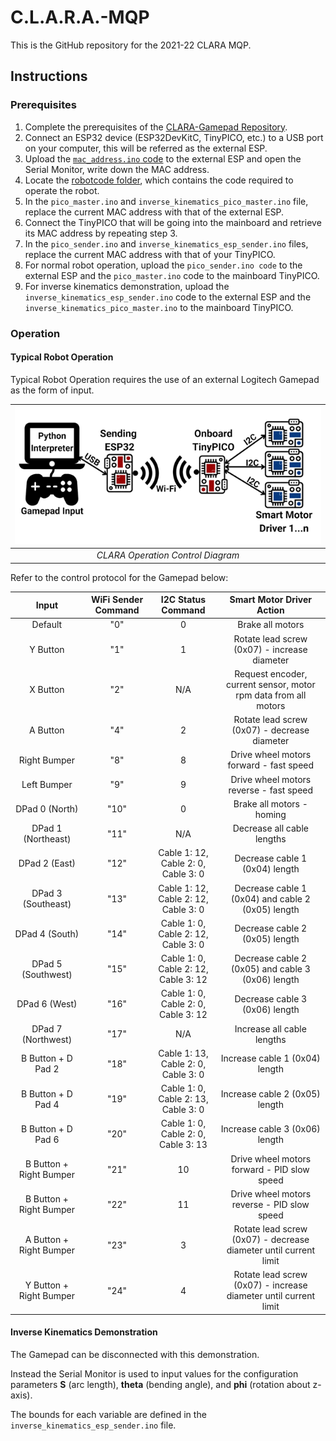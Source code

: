 # C.L.A.R.A.-MQP

This is the GitHub repository for the 2021-22 CLARA MQP.

## Instructions
### Prerequisites

1. Complete the prerequisites of the [CLARA-Gamepad Repository](https://github.com/phonymacoroni/CLARA-Gamepad).
2. Connect an ESP32 device (ESP32DevKitC, TinyPICO, etc.) to a USB port on your computer, this will be referred as the external ESP.
4. Upload the [`mac_address.ino` code](TinyPICO_Sender_Code/mac_address) to the external ESP and open the Serial Monitor, write down the MAC address.
5. Locate the [robotcode folder](robotcode), which contains the code required to operate the robot.
6. In the `pico_master.ino` and `inverse_kinematics_pico_master.ino` file, replace the current MAC address with that of the external ESP.
7. Connect the TinyPICO that will be going into the mainboard and retrieve its MAC address by repeating step 3.
8. In the `pico_sender.ino` and `inverse_kinematics_esp_sender.ino` files, replace the current MAC address with that of your TinyPICO.
9. For normal robot operation, upload the `pico_sender.ino code` to the external ESP and the `pico_master.ino` code to the mainboard TinyPICO.
10. For inverse kinematics demonstration, upload the `inverse_kinematics_esp_sender.ino` code to the external ESP and the `inverse_kinematics_pico_master.ino` to the mainboard TinyPICO.

### Operation
#### Typical Robot Operation
Typical Robot Operation requires the use of an external Logitech Gamepad as the form of input.

| ![](https://github.com/BrianKatz925/C.L.A.R.A.-MQP/blob/master/Documents/img/control%20diagram.png) | 
|:--:| 
| *CLARA Operation Control Diagram* |

Refer to the control protocol for the Gamepad below:

| Input  | WiFi Sender Command  | I2C Status Command | Smart Motor Driver Action |
|:------------:|:---------------:|:-----:|:-----:|
| Default | "0" | 0 | Brake all motors | 
| Y Button | "1" | 1 | Rotate lead screw (0x07) - increase diameter |
| X Button | "2" | N/A | Request encoder, current sensor, motor rpm data from all motors |
| A Button | "4" | 2 | Rotate lead screw (0x07) - decrease diameter |
| Right Bumper | "8" | 8 | Drive wheel motors forward - fast speed |
| Left Bumper | "9" | 9 | Drive wheel motors reverse - fast speed |
| DPad 0 (North) | "10" | 0 | Brake all motors - homing |
| DPad 1 (Northeast) | "11" | N/A | Decrease all cable lengths |
| DPad 2 (East) | "12" | Cable 1: 12, <br />Cable 2: 0, <br />Cable 3: 0 | Decrease cable 1 (0x04) length |
| DPad 3 (Southeast) | "13" | Cable 1: 12, <br />Cable 2: 12, <br />Cable 3: 0 | Decrease cable 1 (0x04) and cable 2 (0x05) length |
| DPad 4 (South) | "14" | Cable 1: 0, <br />Cable 2: 12, <br />Cable 3: 0 | Decrease cable 2 (0x05) length |
| DPad 5 (Southwest) | "15" | Cable 1: 0, <br />Cable 2: 12, <br />Cable 3: 12 | Decrease cable 2 (0x05) and cable 3 (0x06) length |
| DPad 6 (West) | "16" | Cable 1: 0, <br />Cable 2: 0, <br />Cable 3: 12 | Decrease cable 3 (0x06) length |
| DPad 7 (Northwest) | "17" | N/A | Increase all cable lengths |
| B Button + D Pad 2 | "18" | Cable 1: 13, <br />Cable 2: 0, <br />Cable 3: 0 | Increase cable 1 (0x04) length |
| B Button + D Pad 4 | "19" | Cable 1: 0, <br />Cable 2: 13, <br />Cable 3: 0 | Increase cable 2 (0x05) length |
| B Button + D Pad 6 | "20" | Cable 1: 0, <br />Cable 2: 0, <br />Cable 3: 13 | Increase cable 3 (0x06) length |
| B Button + Right Bumper | "21" | 10 | Drive wheel motors forward - PID slow speed |
| B Button + Right Bumper | "22" | 11 | Drive wheel motors reverse - PID slow speed|
| A Button + Right Bumper | "23" | 3 | Rotate lead screw (0x07) - decrease diameter until current limit |
| Y  Button + Right Bumper | "24" | 4 | Rotate lead screw (0x07) - increase diameter until current limit|



#### Inverse Kinematics Demonstration
The Gamepad can be disconnected with this demonstration.

Instead the Serial Monitor is used to input values for the configuration parameters **S** (arc length), **theta** (bending angle), and **phi** (rotation about z-axis).

The bounds for each variable are defined in the `inverse_kinematics_esp_sender.ino` file.
